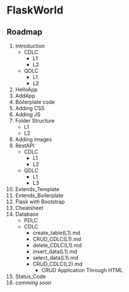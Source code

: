 # FlaskWorld
## Roadmap

1. Introduction
    - CDLC
        - L1
        - L2
    - QDLC
        - L1
        - L2
2. HelloApp
3. AddApp
4. Boilerplate code
5. Adding CSS
6. Adding JS
7. Folder Structure
    - L1
    - L2
8. Adding Images
9. RestAPI
    - CDLC
        - L1
        - L2
    - QDLC
        - L1
        - L3
10. Extends_Template
11. Extends_Boilerplate
12. Flask with Bootstrap
13. Cheatsheet
14. Database
    - PDLC
    - CDLC
        - create_table(L1).md
        - CRUD_CDLC(L1).md
        - delete_CDLC(L1).md
        - insert_data(L1).md
        - select_data(L1).md
        - CRUD_CDLC(L2).md
            - CRUD Application Through HTML
15. Status_Code
16. _comming soon_
